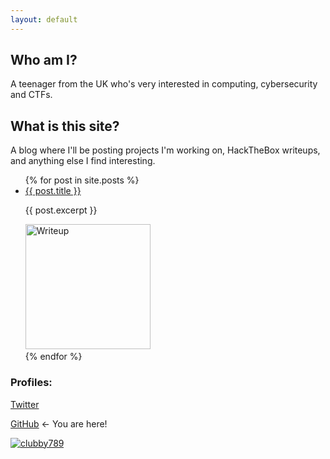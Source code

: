 ```yaml
---
layout: default
---
```


## Who am I?
A teenager from the UK who's very interested in computing, cybersecurity and CTFs.

## What is this site?
A blog where I'll be posting projects I'm working on, HackTheBox writeups, and anything else I find interesting.

<ul>
  {% for post in site.posts %}
    <li>
      <a href="{{ post.url }}">{{ post.title }}</a>
	<span><p>{{ post.excerpt }}</p> <img src="/assets/{{post.image}}" alt="Writeup" style="width:200px;"> </span>
    </li>
  {% endfor %}
</ul>

### Profiles:
[Twitter](https://twitter.com/JamieHDaniel)

[GitHub](https://github.com/clubby789) <- You are here!

[![clubby789](https://www.hackthebox.eu/badge/image/83743)](https://www.hackthebox.eu/home/users/profile/83743)

